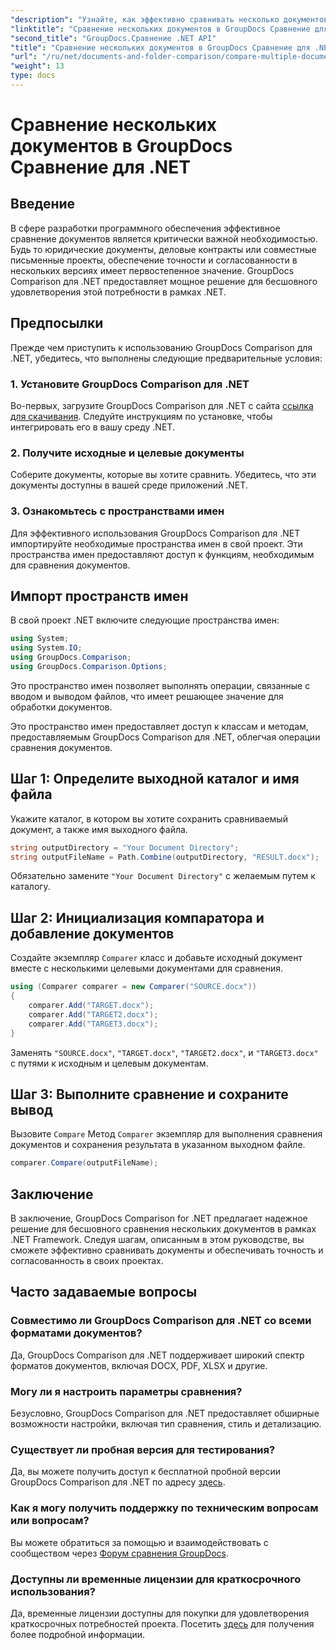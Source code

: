 ```yaml
---
"description": "Узнайте, как эффективно сравнивать несколько документов с помощью GroupDocs Comparison для .NET. Следуйте нашему пошаговому руководству для бесшовной интеграции."
"linktitle": "Сравнение нескольких документов в GroupDocs Сравнение для .NET"
"second_title": "GroupDocs.Сравнение .NET API"
"title": "Сравнение нескольких документов в GroupDocs Сравнение для .NET"
"url": "/ru/net/documents-and-folder-comparison/compare-multiple-documents-dotnet/"
"weight": 13
type: docs
---
```

# Сравнение нескольких документов в GroupDocs Сравнение для .NET

## Введение
В сфере разработки программного обеспечения эффективное сравнение документов является критически важной необходимостью. Будь то юридические документы, деловые контракты или совместные письменные проекты, обеспечение точности и согласованности в нескольких версиях имеет первостепенное значение. GroupDocs Comparison для .NET предоставляет мощное решение для бесшовного удовлетворения этой потребности в рамках .NET.
## Предпосылки
Прежде чем приступить к использованию GroupDocs Comparison для .NET, убедитесь, что выполнены следующие предварительные условия:
### 1. Установите GroupDocs Comparison для .NET
Во-первых, загрузите GroupDocs Comparison для .NET с сайта [ссылка для скачивания](https://releases.groupdocs.com/comparison/net/). Следуйте инструкциям по установке, чтобы интегрировать его в вашу среду .NET.
### 2. Получите исходные и целевые документы
Соберите документы, которые вы хотите сравнить. Убедитесь, что эти документы доступны в вашей среде приложений .NET.
### 3. Ознакомьтесь с пространствами имен
Для эффективного использования GroupDocs Comparison для .NET импортируйте необходимые пространства имен в свой проект. Эти пространства имен предоставляют доступ к функциям, необходимым для сравнения документов.

## Импорт пространств имен
В свой проект .NET включите следующие пространства имен:

```csharp
using System;
using System.IO;
using GroupDocs.Comparison;
using GroupDocs.Comparison.Options;
```
Это пространство имен позволяет выполнять операции, связанные с вводом и выводом файлов, что имеет решающее значение для обработки документов.

Это пространство имен предоставляет доступ к классам и методам, предоставляемым GroupDocs Comparison для .NET, облегчая операции сравнения документов.
## Шаг 1: Определите выходной каталог и имя файла
Укажите каталог, в котором вы хотите сохранить сравниваемый документ, а также имя выходного файла.
```csharp
string outputDirectory = "Your Document Directory";
string outputFileName = Path.Combine(outputDirectory, "RESULT.docx");
```
Обязательно замените `"Your Document Directory"` с желаемым путем к каталогу.
## Шаг 2: Инициализация компаратора и добавление документов
Создайте экземпляр `Comparer` класс и добавьте исходный документ вместе с несколькими целевыми документами для сравнения.
```csharp
using (Comparer comparer = new Comparer("SOURCE.docx"))
{
    comparer.Add("TARGET.docx");
    comparer.Add("TARGET2.docx");
    comparer.Add("TARGET3.docx");
}
```
Заменять `"SOURCE.docx"`, `"TARGET.docx"`, `"TARGET2.docx"`, и `"TARGET3.docx"` с путями к исходным и целевым документам.
## Шаг 3: Выполните сравнение и сохраните вывод
Вызовите `Compare` Метод `Comparer` экземпляр для выполнения сравнения документов и сохранения результата в указанном выходном файле.
```csharp
comparer.Compare(outputFileName);
```

## Заключение
В заключение, GroupDocs Comparison for .NET предлагает надежное решение для бесшовного сравнения нескольких документов в рамках .NET Framework. Следуя шагам, описанным в этом руководстве, вы сможете эффективно сравнивать документы и обеспечивать точность и согласованность в своих проектах.
## Часто задаваемые вопросы
### Совместимо ли GroupDocs Comparison для .NET со всеми форматами документов?
Да, GroupDocs Comparison для .NET поддерживает широкий спектр форматов документов, включая DOCX, PDF, XLSX и другие.
### Могу ли я настроить параметры сравнения?
Безусловно, GroupDocs Comparison для .NET предоставляет обширные возможности настройки, включая тип сравнения, стиль и детализацию.
### Существует ли пробная версия для тестирования?
Да, вы можете получить доступ к бесплатной пробной версии GroupDocs Comparison для .NET по адресу [здесь](https://releases.groupdocs.com/).
### Как я могу получить поддержку по техническим вопросам или вопросам?
Вы можете обратиться за помощью и взаимодействовать с сообществом через [Форум сравнения GroupDocs](https://forum.groupdocs.com/c/comparison/12).
### Доступны ли временные лицензии для краткосрочного использования?
Да, временные лицензии доступны для покупки для удовлетворения краткосрочных потребностей проекта. Посетить [здесь](https://purchase.groupdocs.com/temporary-license/) для получения более подробной информации.